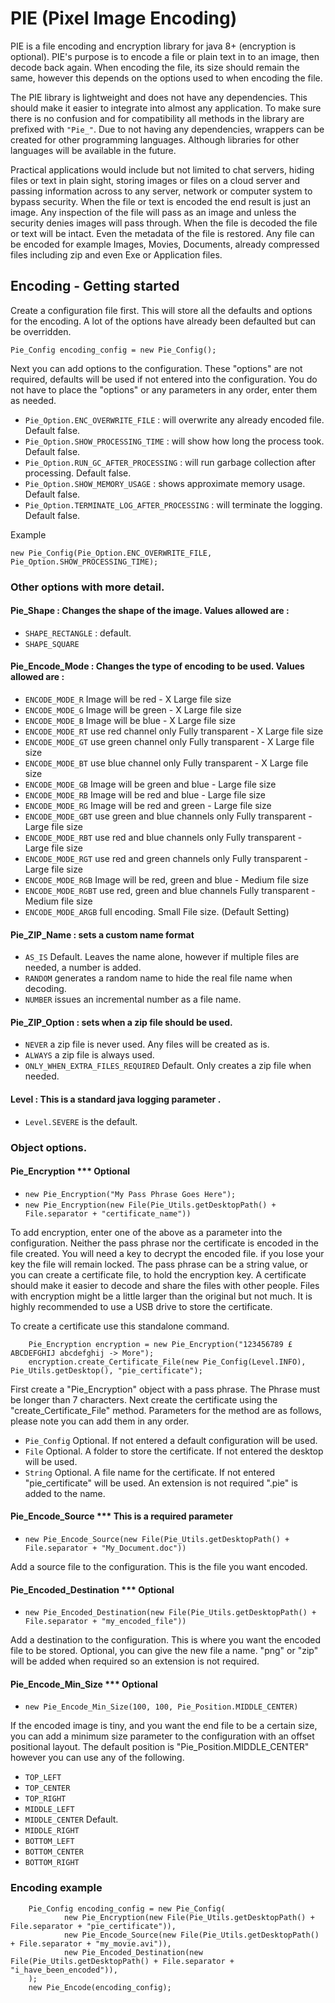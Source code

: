 # PIE (Pixel Image Encoding)
PIE is a file encoding and encryption library for java 8+ (encryption is optional). PIE's purpose is to encode a file or plain text in to an image, then decode back again.
When encoding the file, its size should remain the same, however this depends on the options used to when encoding the file.

The PIE library is lightweight and does not have any dependencies. This should make it easier to integrate into almost any application. 
To make sure there is no confusion and for compatibility all methods in the library are prefixed with `"Pie_"`. Due to not having any dependencies, 
wrappers can be created for other programming languages. Although libraries for other languages will be available in the future.

Practical applications would include but not limited to chat servers, hiding files or text in plain sight, storing images or files on a cloud server and 
passing information across to any server, network or computer system to bypass security. When the file or text is encoded the end result is just an image.
Any inspection of the file will pass as an image and unless the security denies images will pass through. When the file is decoded the file or text will be
intact. Even the metadata of the file is restored. Any file can be encoded for example Images, Movies, Documents, already compressed files including zip and 
even Exe or Application files.

## Encoding - Getting started
Create a configuration file first. This will store all the defaults and options for the encoding. A lot of the options have already been defaulted but can be 
overridden.

`Pie_Config encoding_config = new Pie_Config();`

Next you can add options to the configuration. 
These "options" are not required, defaults will be used if not entered into the configuration.
You do not have to place the "options" or any parameters in any order, enter them as needed.
* `Pie_Option.ENC_OVERWRITE_FILE` : will overwrite any already encoded file. Default false.
* `Pie_Option.SHOW_PROCESSING_TIME` : will show how long the process took. Default false.
* `Pie_Option.RUN_GC_AFTER_PROCESSING` : will run garbage collection after processing. Default false.
* `Pie_Option.SHOW_MEMORY_USAGE` : shows approximate memory usage. Default false.
* `Pie_Option.TERMINATE_LOG_AFTER_PROCESSING` : will terminate the logging. Default false.

Example

`new Pie_Config(Pie_Option.ENC_OVERWRITE_FILE, Pie_Option.SHOW_PROCESSING_TIME);`

### Other options with more detail.
#### Pie_Shape : Changes the shape of the image. Values allowed are :
* `SHAPE_RECTANGLE` : default.
* `SHAPE_SQUARE`

#### Pie_Encode_Mode : Changes the type of encoding to be used. Values allowed are :
* `ENCODE_MODE_R` Image will be red - X Large file size<br>
* `ENCODE_MODE_G` Image will be green - X Large file size<br>
* `ENCODE_MODE_B` Image will be blue - X Large file size<br>
* `ENCODE_MODE_RT` use red channel only Fully transparent - X Large file size<br>
* `ENCODE_MODE_GT` use green channel only Fully transparent - X Large file size<br>
* `ENCODE_MODE_BT` use blue channel only Fully transparent - X Large file size<br>
* `ENCODE_MODE_GB` Image will be green and blue - Large file size<br>
* `ENCODE_MODE_RB` Image will be red and blue - Large file size<br>
* `ENCODE_MODE_RG` Image will be red and green - Large file size<br>
* `ENCODE_MODE_GBT` use green and blue channels only Fully transparent - Large file size<br>
* `ENCODE_MODE_RBT` use red and blue channels only Fully transparent - Large file size<br>
* `ENCODE_MODE_RGT` use red and green channels only Fully transparent - Large file size<br>
* `ENCODE_MODE_RGB` Image will be red, green and blue - Medium file size <br>
* `ENCODE_MODE_RGBT` use red, green and blue channels Fully transparent - Medium file size <br>
* `ENCODE_MODE_ARGB` full encoding. Small File size. (Default Setting)

#### Pie_ZIP_Name : sets a custom name format
* `AS_IS` Default. Leaves the name alone, however if multiple files are needed, a number is added.
* `RANDOM` generates a random name to hide the real file name when decoding.
* `NUMBER` issues an incremental number as a file name.

#### Pie_ZIP_Option : sets when a zip file should be used.
* `NEVER` a zip file is never used. Any files will be created as is.
* `ALWAYS` a zip file is always used.
* `ONLY_WHEN_EXTRA_FILES_REQUIRED` Default. Only creates a zip file when needed.

#### Level : This is a standard java logging parameter .
* `Level.SEVERE` is the default.

### Object options.
#### Pie_Encryption *** Optional
* `new Pie_Encryption("My Pass Phrase Goes Here");`
* `new Pie_Encryption(new File(Pie_Utils.getDesktopPath() + File.separator + "certificate_name"))`

To add encryption, enter one of the above as a parameter into the configuration. Neither the pass phrase nor the certificate is encoded in the file created.
You will need a key to decrypt the encoded file. if you lose your key the file will remain locked. The pass phrase can be a string value, or you can 
create a certificate file, to hold the encryption key. A certificate should make it easier to decode and share the files with other people. Files with 
encryption might be a little larger than the original but not much. It is highly recommended to use a USB drive to store the certificate.

To create a certificate use this standalone command.

        Pie_Encryption encryption = new Pie_Encryption("123456789 £ ABCDEFGHIJ abcdefghij -> More");
        encryption.create_Certificate_File(new Pie_Config(Level.INFO), Pie_Utils.getDesktop(), "pie_certificate");

First create a "Pie_Encryption" object with a pass phrase. The Phrase must be longer than 7 characters. Next create the certificate using the "create_Certificate_File" method.
Parameters for the method are as follows, please note you can add them in any order.
* `Pie_Config` Optional. If not entered a default configuration will be used.
* `File` Optional. A folder to store the certificate. If not entered the desktop will be used.
* `String` Optional. A file name for the certificate. If not entered "pie_certificate" will be used. An extension is not required ".pie" is added to the name.

#### Pie_Encode_Source *** This is a required parameter
* `new Pie_Encode_Source(new File(Pie_Utils.getDesktopPath() + File.separator + "My_Document.doc"))`

Add a source file to the configuration. This is the file you want encoded.

#### Pie_Encoded_Destination *** Optional 
* `new Pie_Encoded_Destination(new File(Pie_Utils.getDesktopPath() + File.separator + "my_encoded_file"))`

Add a destination to the configuration. This is where you want the encoded file to be stored. Optional, you can give the new file a name. "png" or "zip" will be added
when required so an extension is not required.

#### Pie_Encode_Min_Size *** Optional
* `new Pie_Encode_Min_Size(100, 100, Pie_Position.MIDDLE_CENTER)`

If the encoded image is tiny, and you want the end file to be a certain size, you can add a minimum size parameter to the configuration with an offset positional layout.
The default position is "Pie_Position.MIDDLE_CENTER" however you can use any of the following.

* `TOP_LEFT`
* `TOP_CENTER`
* `TOP_RIGHT`
* `MIDDLE_LEFT`
* `MIDDLE_CENTER` Default.
* `MIDDLE_RIGHT`
* `BOTTOM_LEFT`
* `BOTTOM_CENTER`
* `BOTTOM_RIGHT`

### Encoding example
        Pie_Config encoding_config = new Pie_Config(
                new Pie_Encryption(new File(Pie_Utils.getDesktopPath() + File.separator + "pie_certificate")),
                new Pie_Encode_Source(new File(Pie_Utils.getDesktopPath() + File.separator + "my_movie.avi")),
                new Pie_Encoded_Destination(new File(Pie_Utils.getDesktopPath() + File.separator + "i_have_been_encoded")),
        );
        new Pie_Encode(encoding_config);